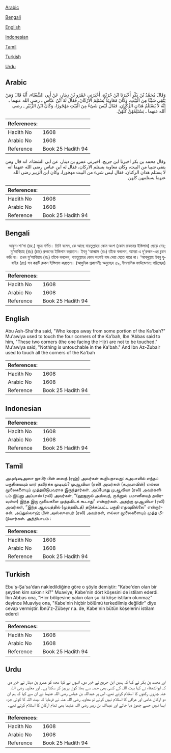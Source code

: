 [Arabic](#arabic)

[Bengali](#bengali)

[English](#english)

[Indonesian](#indonesian)

[Tamil](#tamil)

[Turkish](#turkish)

[Urdu](#urdu)

## Arabic


<div dir="rtl" lang="ar" style={{fontSize:'larger',backgroundColor:'#f8f9fa',padding:20}}>
وَقَالَ مُحَمَّدُ بْنُ بَكْرٍ أَخْبَرَنَا ابْنُ جُرَيْجٍ، أَخْبَرَنِي عَمْرُو بْنُ دِينَارٍ، عَنْ أَبِي الشَّعْثَاءِ، أَنَّهُ قَالَ وَمَنْ يَتَّقِي شَيْئًا مِنَ الْبَيْتِ، وَكَانَ مُعَاوِيَةُ يَسْتَلِمُ الأَرْكَانَ، فَقَالَ لَهُ ابْنُ عَبَّاسٍ ـ رضى الله عنهما ـ إِنَّهُ لاَ يُسْتَلَمُ هَذَانِ الرُّكْنَانِ‏.‏ فَقَالَ لَيْسَ شَىْءٌ مِنَ الْبَيْتِ مَهْجُورًا، وَكَانَ ابْنُ الزُّبَيْرِ ـ رضى الله عنهما ـ يَسْتَلِمُهُنَّ كُلَّهُنَّ‏.‏
</div>
<div style={{backgroundColor:'#f8f9fa',padding:20, marginBottom: 10}}><table> <thead> <tr> <th>References:</th> <th></th> </tr> </thead> <tbody><tr><td>Hadith No</td><td>1608</td></tr><tr><td>Arabic No</td><td>1608</td></tr><tr><td>Reference</td><td>Book 25 Hadith 94</td></tr></tbody></table></div>


<div dir="rtl" lang="ar" style={{fontSize:'larger',backgroundColor:'#f8f9fa',padding:20}}>
وقال محمد بن بكر اخبرنا ابن جريج، اخبرني عمرو بن دينار، عن ابي الشعثاء، انه قال ومن يتقي شييا من البيت، وكان معاوية يستلم الاركان، فقال له ابن عباس رضى الله عنهما انه لا يستلم هذان الركنان. فقال ليس شىء من البيت مهجورا، وكان ابن الزبير رضى الله عنهما يستلمهن كلهن
</div>
<div style={{backgroundColor:'#f8f9fa',padding:20, marginBottom: 10}}><table> <thead> <tr> <th>References:</th> <th></th> </tr> </thead> <tbody><tr><td>Hadith No</td><td>1608</td></tr><tr><td>Arabic No</td><td>1608</td></tr><tr><td>Reference</td><td>Book 25 Hadith 94</td></tr></tbody></table></div>

## Bengali


<div dir="rtl" lang="bn" style={{fontSize:'larger',backgroundColor:'#f8f9fa',padding:20}}>
আবুশ-শা‘সা (রহ.) সূত্রে বর্ণিত। তিনি বলেন, কে আছে বায়তুল্লাহর কোন অংশ (কোন রুকনের ইস্তিলাম) ছেড়ে দেয়; মু‘আবিয়াহ (রাঃ) (চার) রুকনের ইস্তিলাম করতেন। ইবনু ‘আব্বাস (রাঃ) তাঁকে বললেন, আমরা এ দু’রুকন-এর চুম্বন করি না। তখন মু‘আবিয়াহ (রাঃ) তাঁকে বললেন, বায়তুল্লাহর কোন অংশই বাদ দেয়া যেতে পারে না। ‘আবদুল্লাহ ইবনু যুবাইর (রাঃ) সব কয়টি রুকন ইস্তিলাম করতেন। (আধুনিক প্রকাশনীঃ অনুচ্ছেদ ৫৯, ইসলামিক ফাউন্ডেশনঃ পরিচ্ছেদ)
</div>
<div style={{backgroundColor:'#f8f9fa',padding:20, marginBottom: 10}}><table> <thead> <tr> <th>References:</th> <th></th> </tr> </thead> <tbody><tr><td>Hadith No</td><td>1608</td></tr><tr><td>Arabic No</td><td>1608</td></tr><tr><td>Reference</td><td>Book 25 Hadith 94</td></tr></tbody></table></div>

## English


<div dir="ltr" lang="en" style={{fontSize:'larger',backgroundColor:'#f8f9fa',padding:20}}>
Abu Ash-Sha'tha said, "Who keeps away from some portion of the Ka'bah?" Mu'awiya used to touch the four corners of the Ka'bah, Ibn 'Abbas said to him, "These two corners (the one facing the Hijr) are not to be touched." Mu'awiya said, "Nothing is untouchable in the Ka'bah." And Ibn Az-Zubair used to touch all the corners of the Ka'bah
</div>
<div style={{backgroundColor:'#f8f9fa',padding:20, marginBottom: 10}}><table> <thead> <tr> <th>References:</th> <th></th> </tr> </thead> <tbody><tr><td>Hadith No</td><td>1608</td></tr><tr><td>Arabic No</td><td>1608</td></tr><tr><td>Reference</td><td>Book 25 Hadith 94</td></tr></tbody></table></div>

## Indonesian


<div dir="ltr" lang="id" style={{fontSize:'larger',backgroundColor:'#f8f9fa',padding:20}}>

</div>
<div style={{backgroundColor:'#f8f9fa',padding:20, marginBottom: 10}}><table> <thead> <tr> <th>References:</th> <th></th> </tr> </thead> <tbody><tr><td>Hadith No</td><td>1608</td></tr><tr><td>Arabic No</td><td>1608</td></tr><tr><td>Reference</td><td>Book 25 Hadith 94</td></tr></tbody></table></div>

## Tamil


<div dir="ltr" lang="ta" style={{fontSize:'larger',backgroundColor:'#f8f9fa',padding:20}}>
அபுஷ்ஷஅஸா ஜாபிர் பின் ஸைத் (ரஹ்) அவர்கள் கூறியதாவது: கஅபாவில் எந்தப் பகுதியையும் யார் தவிர்க்க முடியும்? முஆவியா (ரலி) அவர்கள் (கஅபாவின்) எல்லா மூலைகளையும் முத்தமிடுபவராக இருந்தார்கள். அப்போது முஆவியா (ரலி) அவர்களிடம் இப்னு அப்பாஸ் (ரலி) அவர்கள், “(ஹஜருல் அஸ்வத், ருக்னுல் யமானீயைத் தவிரவுள்ள) இந்த இரு மூலைகளை முத்தமிடக் கூடாது” என்றார்கள். அதற்கு முஆவியா (ரலி) அவர்கள், “இந்த ஆலயத்தில் (முத்தமிடத்) தடுக்கப்பட்ட பகுதி எதுவுமில்லை” என்றார்கள். அப்துல்லாஹ் பின் அஸ்ஸுபைர் (ரலி) அவர்கள், எல்லா மூலைகளையும் முத்த மிடுவார்கள். அத்தியாயம் :
</div>
<div style={{backgroundColor:'#f8f9fa',padding:20, marginBottom: 10}}><table> <thead> <tr> <th>References:</th> <th></th> </tr> </thead> <tbody><tr><td>Hadith No</td><td>1608</td></tr><tr><td>Arabic No</td><td>1608</td></tr><tr><td>Reference</td><td>Book 25 Hadith 94</td></tr></tbody></table></div>

## Turkish


<div dir="ltr" lang="tr" style={{fontSize:'larger',backgroundColor:'#f8f9fa',padding:20}}>
Ebu'ş-Şa'sa'dan nakledildiğine göre o şöyle demiştir: "Kabe'den olan bir şeyden kim sakınır ki?" Muaviye, Kabe'nin dört köşesini de istilam ederdi. İbn Abbas ona, "Hicr bölgesine yakın olan şu iki köşe istilam olunmaz" deyince Muaviye ona, "Kabe'nin hiçbir bölümü terkedilmiş değildir" diye cevap vermiştir. İbnü'z-Zübeyr r.a. de, Kabe'nin bütün köşelerini istilam ederdi
</div>
<div style={{backgroundColor:'#f8f9fa',padding:20, marginBottom: 10}}><table> <thead> <tr> <th>References:</th> <th></th> </tr> </thead> <tbody><tr><td>Hadith No</td><td>1608</td></tr><tr><td>Arabic No</td><td>1608</td></tr><tr><td>Reference</td><td>Book 25 Hadith 94</td></tr></tbody></table></div>

## Urdu


<div dir="rtl" lang="ur" style={{fontSize:'larger',backgroundColor:'#f8f9fa',padding:20}}>
اور محمد بن بکر نے کہا کہ ہمیں ابن جریج نے خبر دی، انہوں نے کہا مجھ کو عمرو بن دینار نے خبر دی کہ ابوالشعثاء نے کہا بیت اللہ کے کسی بھی حصہ سے بھلا کون پرہیز کر سکتا ہے۔ اور معاویہ رضی اللہ عنہ چاروں رکنوں کا استلام کرتے تھے، اس پر عبداللہ بن عباس رضی اللہ عنہما نے ان سے کہا کہ ہم ان دو ارکان شامی اور عراقی کا استلام نہیں کرتے تو معاویہ رضی اللہ عنہ نے فرمایا کہ بیت اللہ کا کوئی جزء ایسا نہیں جسے چھوڑ دیا جائے اور عبداللہ بن زبیر رضی اللہ عنہما بھی تمام ارکان کا استلام کرتے تھے۔
</div>
<div style={{backgroundColor:'#f8f9fa',padding:20, marginBottom: 10}}><table> <thead> <tr> <th>References:</th> <th></th> </tr> </thead> <tbody><tr><td>Hadith No</td><td>1608</td></tr><tr><td>Arabic No</td><td>1608</td></tr><tr><td>Reference</td><td>Book 25 Hadith 94</td></tr></tbody></table></div>